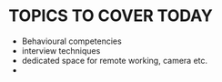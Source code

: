 # TOPICS TO COVER TODAY

- Behavioural competencies
- interview techniques
- dedicated space for remote working, camera etc.
- 